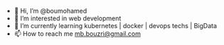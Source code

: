 - 👋 Hi, I’m @boumohamed
- 👀 I’m interested in web development
- 🌱 I’m currently learning kubernetes | docker | devops techs | BigData
- 📫 How to reach me mb.bouzri@gmail.com

<!---
boumohamed/boumohamed is a ✨ special ✨ repository because its `README.md` (this file) appears on your GitHub profile.
You can click the Preview link to take a look at your changes.
--->
